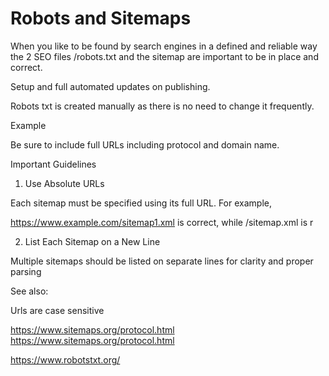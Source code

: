 
# Robots and Sitemaps

When you like to be found by search engines in a defined and reliable way the 2 SEO files /robots.txt and the sitemap are important to be in place and correct.



Setup and full automated updates on publishing.


Robots txt is  created manually as there is no need to change it frequently.

Example

Be sure to include full URLs including protocol and domain name.


Important Guidelines

1. Use Absolute URLs

Each sitemap must be specified using its full URL. For example,

https://www.example.com/sitemap1.xml is correct, while /sitemap.xml is r

2. List Each Sitemap on a New Line

Multiple sitemaps should be listed on separate lines for clarity and proper parsing


See also:

Urls are case sensitive

https://www.sitemaps.org/protocol.html https://www.sitemaps.org/protocol.html

https://www.robotstxt.org/